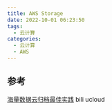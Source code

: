 ```yaml
---
title: AWS Storage
date: 2022-10-01 06:23:50
tags:
  - 云计算
categories:
  - 云计算  
  - AWS
---
```


<p></p>
<!-- more -->

## 参考
[海量数据云归档最佳实践](https://www.bilibili.com/video/BV14a4y1W77S/) bili ucloud
